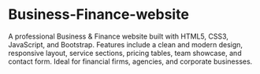# Business-Finance-website
A professional Business &amp; Finance website built with HTML5, CSS3, JavaScript, and Bootstrap. Features include a clean and modern design, responsive layout, service sections, pricing tables, team showcase, and contact form. Ideal for financial firms, agencies, and corporate businesses.
